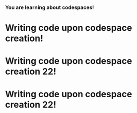 ### You are learning about codespaces!
# Writing code upon codespace creation!
# Writing code upon codespace creation 22!
# Writing code upon codespace creation 22!

